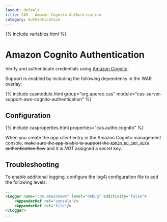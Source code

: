 ```yaml
---
layout: default
title: CAS - Amazon Cognito Authentication
category: Authentication
---
```

{% include variables.html %}


# Amazon Cognito Authentication

Verify and authenticate credentials using [Amazon Cognito](https://aws.amazon.com/cognito/).

Support is enabled by including the following dependency in the WAR overlay:

{% include casmodule.html group="org.apereo.cas" module="cas-server-support-aws-cognito-authentication" %}

## Configuration

{% include casproperties.html properties="cas.authn.cognito"  %}

When you create the *app client* entry in the Amazon Cognito management console, ~~make sure the app is able to support the `ADMIN_NO_SRP_AUTH` authentication flow~~ and it is *NOT* assigned a secret key.

## Troubleshooting

To enable additional logging, configure the log4j configuration file to add the following levels:

```xml
...
<Logger name="com.amazonaws" level="debug" additivity="false">
    <AppenderRef ref="console"/>
    <AppenderRef ref="file"/>
</Logger>
...
```

